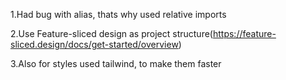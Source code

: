 1.Had bug with alias, thats why used relative imports

2.Use Feature-sliced design as project structure(https://feature-sliced.design/docs/get-started/overview)

3.Also for styles used tailwind, to make them faster
